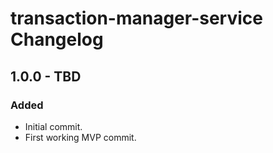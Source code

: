 # transaction-manager-service Changelog

## 1.0.0 - TBD

### Added

- Initial commit.
- First working MVP commit.
